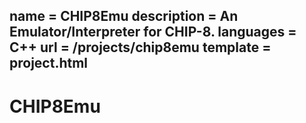 name = CHIP8Emu
description = An Emulator/Interpreter for CHIP-8.
languages = C++
url = /projects/chip8emu
template = project.html
---

# CHIP8Emu
